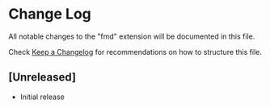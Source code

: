 # Change Log

All notable changes to the "fmd" extension will be documented in this file.

Check [Keep a Changelog](http://keepachangelog.com/) for recommendations on how to structure this file.

## [Unreleased]

- Initial release